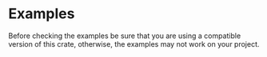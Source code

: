 # Examples

Before checking the examples be sure that you are using a compatible version of
this crate, otherwise, the examples may not work on your project.
